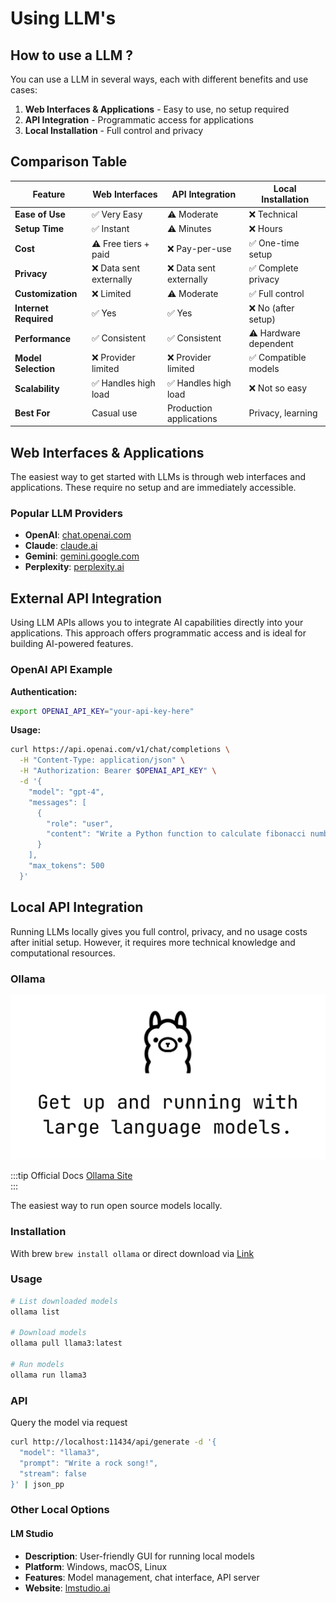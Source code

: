 # Using LLM's

## How to use a LLM ?

You can use a LLM in several ways, each with different benefits and use cases:

1. **Web Interfaces & Applications** - Easy to use, no setup required
2. **API Integration** - Programmatic access for applications
3. **Local Installation** - Full control and privacy

## Comparison Table

| Feature | Web Interfaces | API Integration | Local Installation |
|---------|----------------|-----------------|-------------------|
| **Ease of Use** | ✅ Very Easy | ⚠️ Moderate | ❌ Technical |
| **Setup Time** | ✅ Instant | ⚠️ Minutes | ❌ Hours |
| **Cost** | ⚠️ Free tiers + paid | ❌ Pay-per-use | ✅ One-time setup |
| **Privacy** | ❌ Data sent externally | ❌ Data sent externally | ✅ Complete privacy |
| **Customization** | ❌ Limited | ⚠️ Moderate | ✅ Full control |
| **Internet Required** | ✅ Yes | ✅ Yes | ❌ No (after setup) |
| **Performance** | ✅ Consistent | ✅ Consistent | ⚠️ Hardware dependent |
| **Model Selection** | ❌ Provider limited | ❌ Provider limited | ✅ Compatible models |
| **Scalability** | ✅ Handles high load | ✅ Handles high load | ❌ Not so easy |
| **Best For** | Casual use | Production applications | Privacy, learning |


## Web Interfaces & Applications

The easiest way to get started with LLMs is through web interfaces and applications. These require no setup and are immediately accessible.

### Popular LLM Providers

- **OpenAI**: [chat.openai.com](https://chat.openai.com/)
- **Claude**: [claude.ai](https://claude.ai/)
- **Gemini**: [gemini.google.com](https://gemini.google.com/)
- **Perplexity**: [perplexity.ai](https://perplexity.ai/)

## External API Integration

Using LLM APIs allows you to integrate AI capabilities directly into your applications. This approach offers programmatic access and is ideal for building AI-powered features.

### OpenAI API Example

**Authentication:**
```bash
export OPENAI_API_KEY="your-api-key-here"
```

**Usage:**
```bash
curl https://api.openai.com/v1/chat/completions \
  -H "Content-Type: application/json" \
  -H "Authorization: Bearer $OPENAI_API_KEY" \
  -d '{
    "model": "gpt-4",
    "messages": [
      {
        "role": "user",
        "content": "Write a Python function to calculate fibonacci numbers"
      }
    ],
    "max_tokens": 500
  }'
```

## Local API Integration

Running LLMs locally gives you full control, privacy, and no usage costs after initial setup. However, it requires more technical knowledge and computational resources.

### Ollama

![Ollama Logo](ollama.png)

:::tip Official Docs
[Ollama Site](https://ollama.com/)<br>
:::

The easiest way to run open source models locally.

### Installation
With brew `brew install ollama` or direct download via [Link](https://ollama.com/download/)

### Usage

```bash
# List downloaded models
ollama list

# Download models
ollama pull llama3:latest

# Run models
ollama run llama3
```

### API

Query the model via request
```bash
curl http://localhost:11434/api/generate -d '{
  "model": "llama3",
  "prompt": "Write a rock song!",
  "stream": false
}' | json_pp
```

### Other Local Options

#### LM Studio
- **Description**: User-friendly GUI for running local models
- **Platform**: Windows, macOS, Linux
- **Features**: Model management, chat interface, API server
- **Website**: [lmstudio.ai](https://lmstudio.ai/)

